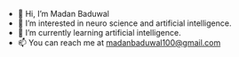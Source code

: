 - 👋 Hi, I’m Madan Baduwal
- 👀 I’m interested in neuro science and artificial intelligence.
- 🌱 I’m currently learning artificial intelligence.
- 📫 You can reach me at <madanbaduwal100@gmail.com>

<!---
madanb-nicn/madanb-nicn is a ✨ special ✨ repository because its `README.md` (this file) appears on your GitHub profile.
You can click the Preview link to take a look at your changes.
--->
